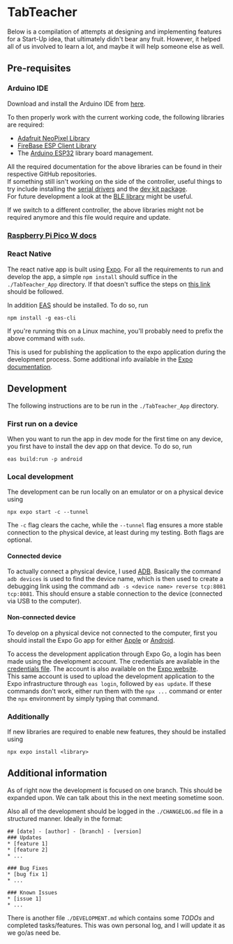 # TabTeacher

Below is a compilation of attempts at designing and implementing features for a Start-Up idea, that ultimately didn't bear any fruit. However, it helped all of us involved to learn a lot, and maybe it will help someone else as well.

## Pre-requisites

### Arduino IDE

Download and install the Arduino IDE from [here](https://www.arduino.cc/en/Main/Software).

To then properly work with the current working code, the following libraries are required:
* [Adafruit NeoPixel Library](https://github.com/adafruit/Adafruit_NeoPixel)
* [FireBase ESP Client Library](https://github.com/mobizt/Firebase-ESP-Client)
* The [Arduino ESP32](https://github.com/espressif/arduino-esp32) library board management.

All the required documentation for the above libraries can be found in their respective GitHub repositories.   
If something still isn't working on the side of the controller, useful things to try include installing the [serial drivers](https://linuxhint.com/install-esp32-cp2102-serial-driver/) and the [dev kit package](https://www.electronics-lab.com/getting-started-with-espressifs-esp32-c3-devkitm-1-on-arduino-ide/#google_vignette).   
For future development a look at the [BLE library](https://www.arduino.cc/reference/en/libraries/esp32-ble-arduino/) might be useful.

If we switch to a different controller, the above libraries might not be required anymore and this file would require and update.

### [Raspberry Pi Pico W docs](RPi_Pico_W/README.md)

### React Native

The react native app is built using [Expo](https://expo.io/). For all the requirements to run and develop the app, a simple `npm install` should suffice in the `./TabTeacher_App` directory. If that doesn't suffice the steps on [this link](https://reactnative.dev/docs/environment-setup) should be followed.  

In addition [EAS](https://www.npmjs.com/package/eas-cli) should be installed. To do so, run
```
npm install -g eas-cli
```
If you're running this on a Linux machine, you'll probably need to prefix the above command with `sudo`.

 This is used for publishing the application to the expo application during the development process. Some additional info available in the [Expo documentation](https://docs.expo.dev/eas-update/getting-started/).

## Development

The following instructions are to be run in the `./TabTeacher_App` directory.

### First run on a device

When you want to run the app in dev mode for the first time on any device, you first have to install the dev app on that device. To do so, run
```
eas build:run -p android
```

### Local development

The development can be run locally on an emulator or on a physical device using 
```
npx expo start -c --tunnel
```
The `-c` flag clears the cache, while the `--tunnel` flag ensures a more stable connection to the physical device, at least during my testing. Both flags are optional.

#### Connected device

To actually connect a physical device, I used [ADB](https://www.xda-developers.com/install-adb-windows-macos-linux/). Basically the command `adb devices` is used to find the device name, which is then used to create a debugging link using the command `adb -s <device name> reverse tcp:8081 tcp:8081`. This should ensure a stable connection to the device (connected via USB to the computer). 

#### Non-connected device

To develop on a physical device not connected to the computer, first you should install the Expo Go app for either [Apple](https://apps.apple.com/us/app/expo-go/id982107779) or [Android](https://play.google.com/store/apps/details?id=host.exp.exponent&referrer=www).

To access the development application through Expo Go, a login has been made using the development account. The credentials are available in the [credentials file](./TabTeacher_App/credentials.json). The account is also available on the [Expo website](https://expo.io/@tabteacher).   
This same account is used to upload the development application to the Expo infrastructure through `eas login`, followed by `eas update`. If these commands don't work, either run them with the `npx ...` command or enter the `npx` environment by simply typing that command.

### Additionally

If new libraries are required to enable new features, they should be installed using 
```
npx expo install <library>
```

## Additional information

As of right now the development is focused on one branch. This should be expanded upon. We can talk about this in the next meeting sometime soon.

Also all of the development should be logged in the `./CHANGELOG.md` file in a structured manner. Ideally in the format:
```
## [date] - [author] - [branch] - [version]
### Updates
* [feature 1]
* [feature 2]
* ...

### Bug Fixes
* [bug fix 1]
* ...

### Known Issues
* [issue 1]
* ...
```

There is another file `./DEVELOPMENT.md` which contains some *TODOs* and completed tasks/features. This was own personal log, and I will update it as we go/as need be.
